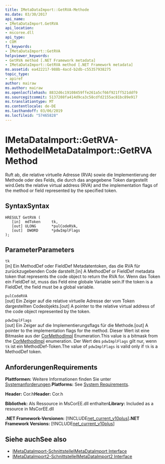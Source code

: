 ```yaml
---
title: IMetaDataImport::GetRVA-Methode
ms.date: 03/30/2017
api_name:
- IMetaDataImport.GetRVA
api_location:
- mscoree.dll
api_type:
- COM
f1_keywords:
- IMetaDataImport::GetRVA
helpviewer_keywords:
- GetRVA method [.NET Framework metadata]
- IMetaDataImport::GetRVA method [.NET Framework metadata]
ms.assetid: ea422217-988b-4acd-b2db-c55357938275
topic_type:
- apiref
author: mairaw
ms.author: mairaw
ms.openlocfilehash: 8832d6c19108459ffe261a5cf66f921ff521ddf9
ms.sourcegitcommit: 5137208fa414d9ca3c58cdfd2155ac81bc89e917
ms.translationtype: MT
ms.contentlocale: de-DE
ms.lasthandoff: 03/06/2019
ms.locfileid: "57465828"
---
```

# <a name="imetadataimportgetrva-method"></a><span data-ttu-id="608a9-102">IMetaDataImport::GetRVA-Methode</span><span class="sxs-lookup"><span data-stu-id="608a9-102">IMetaDataImport::GetRVA Method</span></span>
<span data-ttu-id="608a9-103">Ruft ab, die relative virtuelle Adresse (RVA) sowie die Implementierung der Methode oder des Felds, die durch das angegebene Token dargestellt wird.</span><span class="sxs-lookup"><span data-stu-id="608a9-103">Gets the relative virtual address (RVA) and the implementation flags of the method or field represented by the specified token.</span></span>  
  
## <a name="syntax"></a><span data-ttu-id="608a9-104">Syntax</span><span class="sxs-lookup"><span data-stu-id="608a9-104">Syntax</span></span>  
  
```  
HRESULT GetRVA (  
   [in]  mdToken     tk,   
   [out] ULONG       *pulCodeRVA,   
   [out]  DWORD      *pdwImplFlags  
);  
```  
  
## <a name="parameters"></a><span data-ttu-id="608a9-105">Parameter</span><span class="sxs-lookup"><span data-stu-id="608a9-105">Parameters</span></span>  
 `tk`  
 <span data-ttu-id="608a9-106">[in] Ein MethodDef oder FieldDef Metadatentoken, das die RVA für zurückzugebenden Code darstellt.</span><span class="sxs-lookup"><span data-stu-id="608a9-106">[in] A MethodDef or FieldDef metadata token that represents the code object to return the RVA for.</span></span> <span data-ttu-id="608a9-107">Wenn das Token ein FieldDef ist, muss das Feld eine globale Variable sein.</span><span class="sxs-lookup"><span data-stu-id="608a9-107">If the token is a FieldDef, the field must be a global variable.</span></span>  
  
 `pulCodeRVA`  
 <span data-ttu-id="608a9-108">[out] Ein Zeiger auf die relative virtuelle Adresse der vom Token dargestellten Codeobjekts.</span><span class="sxs-lookup"><span data-stu-id="608a9-108">[out] A pointer to the relative virtual address of the code object represented by the token.</span></span>  
  
 `pdwImplFlags`  
 <span data-ttu-id="608a9-109">[out] Ein Zeiger auf die Implementierungsflags für die Methode.</span><span class="sxs-lookup"><span data-stu-id="608a9-109">[out] A pointer to the implementation flags for the method.</span></span> <span data-ttu-id="608a9-110">Dieser Wert ist eine Bitmaske aus der [CorMethodImpl](../../../../docs/framework/unmanaged-api/metadata/cormethodimpl-enumeration.md) Enumeration.</span><span class="sxs-lookup"><span data-stu-id="608a9-110">This value is a bitmask from the [CorMethodImpl](../../../../docs/framework/unmanaged-api/metadata/cormethodimpl-enumeration.md) enumeration.</span></span> <span data-ttu-id="608a9-111">Der Wert des `pdwImplFlags` gilt nur, wenn `tk` ist ein MethodDef-Token.</span><span class="sxs-lookup"><span data-stu-id="608a9-111">The value of `pdwImplFlags` is valid only if `tk` is a MethodDef token.</span></span>  
  
## <a name="requirements"></a><span data-ttu-id="608a9-112">Anforderungen</span><span class="sxs-lookup"><span data-stu-id="608a9-112">Requirements</span></span>  
 <span data-ttu-id="608a9-113">**Plattformen:** Weitere Informationen finden Sie unter [Systemanforderungen](../../../../docs/framework/get-started/system-requirements.md).</span><span class="sxs-lookup"><span data-stu-id="608a9-113">**Platforms:** See [System Requirements](../../../../docs/framework/get-started/system-requirements.md).</span></span>  
  
 <span data-ttu-id="608a9-114">**Header:** Cor.h</span><span class="sxs-lookup"><span data-stu-id="608a9-114">**Header:** Cor.h</span></span>  
  
 <span data-ttu-id="608a9-115">**Bibliothek:** Als Ressource in MsCorEE.dll enthalten</span><span class="sxs-lookup"><span data-stu-id="608a9-115">**Library:** Included as a resource in MsCorEE.dll</span></span>  
  
 <span data-ttu-id="608a9-116">**.NET Framework-Versionen:** [!INCLUDE[net_current_v10plus](../../../../includes/net-current-v10plus-md.md)]</span><span class="sxs-lookup"><span data-stu-id="608a9-116">**.NET Framework Versions:** [!INCLUDE[net_current_v10plus](../../../../includes/net-current-v10plus-md.md)]</span></span>  
  
## <a name="see-also"></a><span data-ttu-id="608a9-117">Siehe auch</span><span class="sxs-lookup"><span data-stu-id="608a9-117">See also</span></span>
- [<span data-ttu-id="608a9-118">IMetaDataImport-Schnittstelle</span><span class="sxs-lookup"><span data-stu-id="608a9-118">IMetaDataImport Interface</span></span>](../../../../docs/framework/unmanaged-api/metadata/imetadataimport-interface.md)
- [<span data-ttu-id="608a9-119">IMetaDataImport2-Schnittstelle</span><span class="sxs-lookup"><span data-stu-id="608a9-119">IMetaDataImport2 Interface</span></span>](../../../../docs/framework/unmanaged-api/metadata/imetadataimport2-interface.md)
